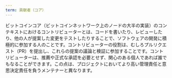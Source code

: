 ```yaml
---
term: 貢献者（コア）
---
```

ビットコインコア（ビットコインネットワーク上のノードの大半の実装）のコンテキストにおけるコントリビューターとは、コードを書いたり、レビューしたり、他の人が提案した変更をテストしたりすることで、ソフトウェアの開発に積極的に参加する人のことです。コントリビューターの役割は、むしろプルリクエスト（PR）を提出し、これらの提案の議論と検証に参加することです。コントリビューターは、推薦や正式な承認を必要とせず、関心のある個人であれば誰でもなることができます。この点は、プロジェクトにおいてより高い管理責任と意思決定責任を負うメンテナーと異なります。